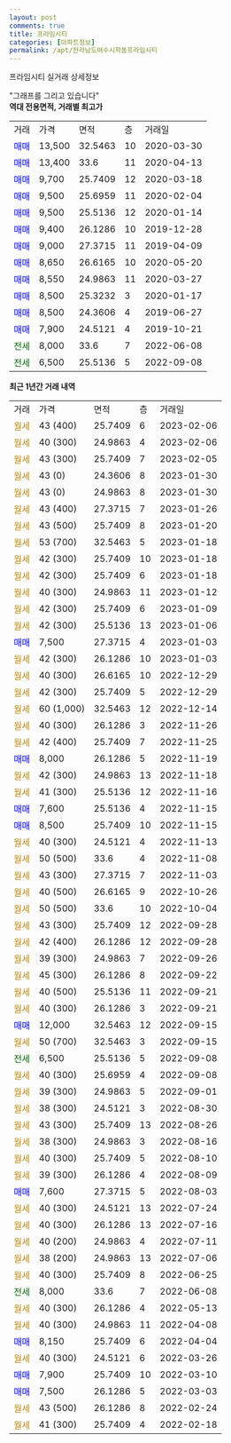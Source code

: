 ```yaml
---
layout: post
comments: true
title: 프라임시티
categories: [아파트정보]
permalink: /apt/전라남도여수시학동프라임시티
---
```


프라임시티 실거래 상세정보

<script type="text/javascript">
  google.charts.load('current', {'packages':['line', 'corechart']});
  google.charts.setOnLoadCallback(drawChart);

  function drawChart() {
    var data = new google.visualization.DataTable();
    data.addColumn('date', '거래일');
    data.addColumn('number', "매매");
    data.addColumn('number', "전세");
    data.addColumn('number', "전매");

    data.addRows([[new Date(Date.parse("2023-02-06")), null, null, null], [new Date(Date.parse("2023-02-06")), null, null, null], [new Date(Date.parse("2023-02-05")), null, null, null], [new Date(Date.parse("2023-01-30")), null, null, null], [new Date(Date.parse("2023-01-30")), null, null, null], [new Date(Date.parse("2023-01-26")), null, null, null], [new Date(Date.parse("2023-01-20")), null, null, null], [new Date(Date.parse("2023-01-18")), null, null, null], [new Date(Date.parse("2023-01-18")), null, null, null], [new Date(Date.parse("2023-01-18")), null, null, null], [new Date(Date.parse("2023-01-12")), null, null, null], [new Date(Date.parse("2023-01-09")), null, null, null], [new Date(Date.parse("2023-01-06")), null, null, null], [new Date(Date.parse("2023-01-03")), 7500, null, null], [new Date(Date.parse("2023-01-03")), null, null, null], [new Date(Date.parse("2022-12-29")), null, null, null], [new Date(Date.parse("2022-12-29")), null, null, null], [new Date(Date.parse("2022-12-14")), null, null, null], [new Date(Date.parse("2022-11-26")), null, null, null], [new Date(Date.parse("2022-11-25")), null, null, null], [new Date(Date.parse("2022-11-19")), 8000, null, null], [new Date(Date.parse("2022-11-18")), null, null, null], [new Date(Date.parse("2022-11-16")), null, null, null], [new Date(Date.parse("2022-11-15")), 7600, null, null], [new Date(Date.parse("2022-11-15")), 8500, null, null], [new Date(Date.parse("2022-11-13")), null, null, null], [new Date(Date.parse("2022-11-08")), null, null, null], [new Date(Date.parse("2022-11-03")), null, null, null], [new Date(Date.parse("2022-10-26")), null, null, null], [new Date(Date.parse("2022-10-04")), null, null, null], [new Date(Date.parse("2022-09-28")), null, null, null], [new Date(Date.parse("2022-09-28")), null, null, null], [new Date(Date.parse("2022-09-26")), null, null, null], [new Date(Date.parse("2022-09-22")), null, null, null], [new Date(Date.parse("2022-09-21")), null, null, null], [new Date(Date.parse("2022-09-21")), null, null, null], [new Date(Date.parse("2022-09-15")), 12000, null, null], [new Date(Date.parse("2022-09-15")), null, null, null], [new Date(Date.parse("2022-09-08")), null, 6500, null], [new Date(Date.parse("2022-09-08")), null, null, null], [new Date(Date.parse("2022-09-01")), null, null, null], [new Date(Date.parse("2022-08-30")), null, null, null], [new Date(Date.parse("2022-08-26")), null, null, null], [new Date(Date.parse("2022-08-16")), null, null, null], [new Date(Date.parse("2022-08-10")), null, null, null], [new Date(Date.parse("2022-08-09")), null, null, null], [new Date(Date.parse("2022-08-03")), 7600, null, null], [new Date(Date.parse("2022-07-24")), null, null, null], [new Date(Date.parse("2022-07-16")), null, null, null], [new Date(Date.parse("2022-07-11")), null, null, null], [new Date(Date.parse("2022-07-06")), null, null, null], [new Date(Date.parse("2022-06-25")), null, null, null], [new Date(Date.parse("2022-06-08")), null, 8000, null], [new Date(Date.parse("2022-05-13")), null, null, null], [new Date(Date.parse("2022-04-08")), null, null, null], [new Date(Date.parse("2022-04-04")), 8150, null, null], [new Date(Date.parse("2022-03-26")), null, null, null], [new Date(Date.parse("2022-03-10")), 7900, null, null], [new Date(Date.parse("2022-03-03")), 7500, null, null], [new Date(Date.parse("2022-02-24")), null, null, null], [new Date(Date.parse("2022-02-18")), null, null, null]]);

    var options = {
      hAxis: {
        format: 'yyyy/MM/dd'
      },    
      lineWidth: 0,
      pointsVisible: true,    
      title: '최근 1년간 유형별 실거래가 분포',
      legend: { position: 'bottom' }
    };

    var formatter = new google.visualization.NumberFormat({pattern:'###,###'} );
    formatter.format(data, 1);
    formatter.format(data, 2);
    
    setTimeout(function() {
        var chart = new google.visualization.LineChart(document.getElementById('columnchart_material'));
        chart.draw(data, (options));
        document.getElementById('loading').style.display = 'none';
    }, 200);
  }
</script>


<div id="loading" style="z-index:20; display: block; margin-left: 0px">"그래프를 그리고 있습니다"</div>
<div id="columnchart_material" style="width: 95%; margin-left: 0px; display: block"></div>
<!-- contents start -->
<b>역대 전용면적, 거래별 최고가</b>
<table class="sortable">
    <tr>
      <td>거래</td>
      <td>가격</td>
      <td>면적</td>
      <td>층</td>
      <td>거래일</td>
    </tr>
        <tr>
          <td><a style="color: blue">매매</a></td>
          <td>13,500</td>
          <td>32.5463</td>
          <td>10</td>
          <td>2020-03-30</td>
        </tr>            <tr>
          <td><a style="color: blue">매매</a></td>
          <td>13,400</td>
          <td>33.6</td>
          <td>11</td>
          <td>2020-04-13</td>
        </tr>            <tr>
          <td><a style="color: blue">매매</a></td>
          <td>9,700</td>
          <td>25.7409</td>
          <td>12</td>
          <td>2020-03-18</td>
        </tr>            <tr>
          <td><a style="color: blue">매매</a></td>
          <td>9,500</td>
          <td>25.6959</td>
          <td>11</td>
          <td>2020-02-04</td>
        </tr>            <tr>
          <td><a style="color: blue">매매</a></td>
          <td>9,500</td>
          <td>25.5136</td>
          <td>12</td>
          <td>2020-01-14</td>
        </tr>            <tr>
          <td><a style="color: blue">매매</a></td>
          <td>9,400</td>
          <td>26.1286</td>
          <td>10</td>
          <td>2019-12-28</td>
        </tr>            <tr>
          <td><a style="color: blue">매매</a></td>
          <td>9,000</td>
          <td>27.3715</td>
          <td>11</td>
          <td>2019-04-09</td>
        </tr>            <tr>
          <td><a style="color: blue">매매</a></td>
          <td>8,650</td>
          <td>26.6165</td>
          <td>10</td>
          <td>2020-05-20</td>
        </tr>            <tr>
          <td><a style="color: blue">매매</a></td>
          <td>8,550</td>
          <td>24.9863</td>
          <td>11</td>
          <td>2020-03-27</td>
        </tr>            <tr>
          <td><a style="color: blue">매매</a></td>
          <td>8,500</td>
          <td>25.3232</td>
          <td>3</td>
          <td>2020-01-17</td>
        </tr>            <tr>
          <td><a style="color: blue">매매</a></td>
          <td>8,500</td>
          <td>24.3606</td>
          <td>4</td>
          <td>2019-06-27</td>
        </tr>            <tr>
          <td><a style="color: blue">매매</a></td>
          <td>7,900</td>
          <td>24.5121</td>
          <td>4</td>
          <td>2019-10-21</td>
        </tr>        
        <tr>
              <td><a style="color: darkgreen">전세</a></td>
              <td>8,000</td>
              <td>33.6</td>
              <td>7</td>
              <td>2022-06-08</td>
            </tr>            <tr>
              <td><a style="color: darkgreen">전세</a></td>
              <td>6,500</td>
              <td>25.5136</td>
              <td>5</td>
              <td>2022-09-08</td>
            </tr>        
    
</table>

<b>최근 1년간 거래 내역</b>

<table class="sortable">
    <tr>
      <td>거래</td>
      <td>가격</td>
      <td>면적</td>
      <td>층</td>
      <td>거래일</td>
    </tr>
    <tr>
      <td><a style="color: darkgoldenrod">월세</a></td>
      <td>43 (400)</td>
      <td>25.7409</td>
      <td>6</td>
      <td>2023-02-06</td>
    </tr>          <tr>
      <td><a style="color: darkgoldenrod">월세</a></td>
      <td>40 (300)</td>
      <td>24.9863</td>
      <td>4</td>
      <td>2023-02-06</td>
    </tr>          <tr>
      <td><a style="color: darkgoldenrod">월세</a></td>
      <td>43 (300)</td>
      <td>25.7409</td>
      <td>7</td>
      <td>2023-02-05</td>
    </tr>          <tr>
      <td><a style="color: darkgoldenrod">월세</a></td>
      <td>43 (0)</td>
      <td>24.3606</td>
      <td>8</td>
      <td>2023-01-30</td>
    </tr>          <tr>
      <td><a style="color: darkgoldenrod">월세</a></td>
      <td>43 (0)</td>
      <td>24.9863</td>
      <td>8</td>
      <td>2023-01-30</td>
    </tr>          <tr>
      <td><a style="color: darkgoldenrod">월세</a></td>
      <td>43 (400)</td>
      <td>27.3715</td>
      <td>7</td>
      <td>2023-01-26</td>
    </tr>          <tr>
      <td><a style="color: darkgoldenrod">월세</a></td>
      <td>43 (500)</td>
      <td>25.7409</td>
      <td>8</td>
      <td>2023-01-20</td>
    </tr>          <tr>
      <td><a style="color: darkgoldenrod">월세</a></td>
      <td>53 (700)</td>
      <td>32.5463</td>
      <td>5</td>
      <td>2023-01-18</td>
    </tr>          <tr>
      <td><a style="color: darkgoldenrod">월세</a></td>
      <td>42 (300)</td>
      <td>25.7409</td>
      <td>10</td>
      <td>2023-01-18</td>
    </tr>          <tr>
      <td><a style="color: darkgoldenrod">월세</a></td>
      <td>42 (300)</td>
      <td>25.7409</td>
      <td>6</td>
      <td>2023-01-18</td>
    </tr>          <tr>
      <td><a style="color: darkgoldenrod">월세</a></td>
      <td>40 (300)</td>
      <td>24.9863</td>
      <td>11</td>
      <td>2023-01-12</td>
    </tr>          <tr>
      <td><a style="color: darkgoldenrod">월세</a></td>
      <td>42 (300)</td>
      <td>25.7409</td>
      <td>6</td>
      <td>2023-01-09</td>
    </tr>          <tr>
      <td><a style="color: darkgoldenrod">월세</a></td>
      <td>42 (300)</td>
      <td>25.5136</td>
      <td>13</td>
      <td>2023-01-06</td>
    </tr>          <tr>
      <td><a style="color: blue">매매</a></td>
      <td>7,500</td>
      <td>27.3715</td>
      <td>4</td>
      <td>2023-01-03</td>
    </tr>          <tr>
      <td><a style="color: darkgoldenrod">월세</a></td>
      <td>42 (300)</td>
      <td>26.1286</td>
      <td>10</td>
      <td>2023-01-03</td>
    </tr>          <tr>
      <td><a style="color: darkgoldenrod">월세</a></td>
      <td>40 (300)</td>
      <td>26.6165</td>
      <td>10</td>
      <td>2022-12-29</td>
    </tr>          <tr>
      <td><a style="color: darkgoldenrod">월세</a></td>
      <td>42 (300)</td>
      <td>25.7409</td>
      <td>5</td>
      <td>2022-12-29</td>
    </tr>          <tr>
      <td><a style="color: darkgoldenrod">월세</a></td>
      <td>60 (1,000)</td>
      <td>32.5463</td>
      <td>12</td>
      <td>2022-12-14</td>
    </tr>          <tr>
      <td><a style="color: darkgoldenrod">월세</a></td>
      <td>40 (300)</td>
      <td>26.1286</td>
      <td>3</td>
      <td>2022-11-26</td>
    </tr>          <tr>
      <td><a style="color: darkgoldenrod">월세</a></td>
      <td>42 (400)</td>
      <td>25.7409</td>
      <td>7</td>
      <td>2022-11-25</td>
    </tr>          <tr>
      <td><a style="color: blue">매매</a></td>
      <td>8,000</td>
      <td>26.1286</td>
      <td>5</td>
      <td>2022-11-19</td>
    </tr>          <tr>
      <td><a style="color: darkgoldenrod">월세</a></td>
      <td>42 (300)</td>
      <td>24.9863</td>
      <td>13</td>
      <td>2022-11-18</td>
    </tr>          <tr>
      <td><a style="color: darkgoldenrod">월세</a></td>
      <td>41 (300)</td>
      <td>25.5136</td>
      <td>12</td>
      <td>2022-11-16</td>
    </tr>          <tr>
      <td><a style="color: blue">매매</a></td>
      <td>7,600</td>
      <td>25.5136</td>
      <td>4</td>
      <td>2022-11-15</td>
    </tr>          <tr>
      <td><a style="color: blue">매매</a></td>
      <td>8,500</td>
      <td>25.7409</td>
      <td>10</td>
      <td>2022-11-15</td>
    </tr>          <tr>
      <td><a style="color: darkgoldenrod">월세</a></td>
      <td>40 (300)</td>
      <td>24.5121</td>
      <td>4</td>
      <td>2022-11-13</td>
    </tr>          <tr>
      <td><a style="color: darkgoldenrod">월세</a></td>
      <td>50 (500)</td>
      <td>33.6</td>
      <td>4</td>
      <td>2022-11-08</td>
    </tr>          <tr>
      <td><a style="color: darkgoldenrod">월세</a></td>
      <td>43 (300)</td>
      <td>27.3715</td>
      <td>7</td>
      <td>2022-11-03</td>
    </tr>          <tr>
      <td><a style="color: darkgoldenrod">월세</a></td>
      <td>40 (500)</td>
      <td>26.6165</td>
      <td>9</td>
      <td>2022-10-26</td>
    </tr>          <tr>
      <td><a style="color: darkgoldenrod">월세</a></td>
      <td>50 (500)</td>
      <td>33.6</td>
      <td>10</td>
      <td>2022-10-04</td>
    </tr>          <tr>
      <td><a style="color: darkgoldenrod">월세</a></td>
      <td>43 (300)</td>
      <td>25.7409</td>
      <td>12</td>
      <td>2022-09-28</td>
    </tr>          <tr>
      <td><a style="color: darkgoldenrod">월세</a></td>
      <td>42 (400)</td>
      <td>26.1286</td>
      <td>12</td>
      <td>2022-09-28</td>
    </tr>          <tr>
      <td><a style="color: darkgoldenrod">월세</a></td>
      <td>39 (300)</td>
      <td>24.9863</td>
      <td>7</td>
      <td>2022-09-26</td>
    </tr>          <tr>
      <td><a style="color: darkgoldenrod">월세</a></td>
      <td>45 (300)</td>
      <td>26.1286</td>
      <td>8</td>
      <td>2022-09-22</td>
    </tr>          <tr>
      <td><a style="color: darkgoldenrod">월세</a></td>
      <td>40 (500)</td>
      <td>25.5136</td>
      <td>11</td>
      <td>2022-09-21</td>
    </tr>          <tr>
      <td><a style="color: darkgoldenrod">월세</a></td>
      <td>40 (300)</td>
      <td>26.1286</td>
      <td>3</td>
      <td>2022-09-21</td>
    </tr>          <tr>
      <td><a style="color: blue">매매</a></td>
      <td>12,000</td>
      <td>32.5463</td>
      <td>12</td>
      <td>2022-09-15</td>
    </tr>          <tr>
      <td><a style="color: darkgoldenrod">월세</a></td>
      <td>50 (700)</td>
      <td>32.5463</td>
      <td>3</td>
      <td>2022-09-15</td>
    </tr>          <tr>
      <td><a style="color: darkgreen">전세</a></td>
      <td>6,500</td>
      <td>25.5136</td>
      <td>5</td>
      <td>2022-09-08</td>
    </tr>          <tr>
      <td><a style="color: darkgoldenrod">월세</a></td>
      <td>40 (300)</td>
      <td>25.6959</td>
      <td>4</td>
      <td>2022-09-08</td>
    </tr>          <tr>
      <td><a style="color: darkgoldenrod">월세</a></td>
      <td>39 (300)</td>
      <td>24.9863</td>
      <td>5</td>
      <td>2022-09-01</td>
    </tr>          <tr>
      <td><a style="color: darkgoldenrod">월세</a></td>
      <td>38 (300)</td>
      <td>24.5121</td>
      <td>3</td>
      <td>2022-08-30</td>
    </tr>          <tr>
      <td><a style="color: darkgoldenrod">월세</a></td>
      <td>43 (300)</td>
      <td>25.7409</td>
      <td>13</td>
      <td>2022-08-26</td>
    </tr>          <tr>
      <td><a style="color: darkgoldenrod">월세</a></td>
      <td>38 (300)</td>
      <td>24.9863</td>
      <td>3</td>
      <td>2022-08-16</td>
    </tr>          <tr>
      <td><a style="color: darkgoldenrod">월세</a></td>
      <td>40 (300)</td>
      <td>25.7409</td>
      <td>5</td>
      <td>2022-08-10</td>
    </tr>          <tr>
      <td><a style="color: darkgoldenrod">월세</a></td>
      <td>39 (300)</td>
      <td>26.1286</td>
      <td>4</td>
      <td>2022-08-09</td>
    </tr>          <tr>
      <td><a style="color: blue">매매</a></td>
      <td>7,600</td>
      <td>27.3715</td>
      <td>5</td>
      <td>2022-08-03</td>
    </tr>          <tr>
      <td><a style="color: darkgoldenrod">월세</a></td>
      <td>40 (300)</td>
      <td>24.5121</td>
      <td>13</td>
      <td>2022-07-24</td>
    </tr>          <tr>
      <td><a style="color: darkgoldenrod">월세</a></td>
      <td>40 (300)</td>
      <td>26.1286</td>
      <td>13</td>
      <td>2022-07-16</td>
    </tr>          <tr>
      <td><a style="color: darkgoldenrod">월세</a></td>
      <td>40 (200)</td>
      <td>24.9863</td>
      <td>4</td>
      <td>2022-07-11</td>
    </tr>          <tr>
      <td><a style="color: darkgoldenrod">월세</a></td>
      <td>38 (200)</td>
      <td>24.9863</td>
      <td>13</td>
      <td>2022-07-06</td>
    </tr>          <tr>
      <td><a style="color: darkgoldenrod">월세</a></td>
      <td>40 (300)</td>
      <td>25.7409</td>
      <td>8</td>
      <td>2022-06-25</td>
    </tr>          <tr>
      <td><a style="color: darkgreen">전세</a></td>
      <td>8,000</td>
      <td>33.6</td>
      <td>7</td>
      <td>2022-06-08</td>
    </tr>          <tr>
      <td><a style="color: darkgoldenrod">월세</a></td>
      <td>40 (300)</td>
      <td>26.1286</td>
      <td>4</td>
      <td>2022-05-13</td>
    </tr>          <tr>
      <td><a style="color: darkgoldenrod">월세</a></td>
      <td>40 (300)</td>
      <td>24.9863</td>
      <td>11</td>
      <td>2022-04-08</td>
    </tr>          <tr>
      <td><a style="color: blue">매매</a></td>
      <td>8,150</td>
      <td>25.7409</td>
      <td>6</td>
      <td>2022-04-04</td>
    </tr>          <tr>
      <td><a style="color: darkgoldenrod">월세</a></td>
      <td>40 (300)</td>
      <td>24.5121</td>
      <td>6</td>
      <td>2022-03-26</td>
    </tr>          <tr>
      <td><a style="color: blue">매매</a></td>
      <td>7,900</td>
      <td>25.7409</td>
      <td>10</td>
      <td>2022-03-10</td>
    </tr>          <tr>
      <td><a style="color: blue">매매</a></td>
      <td>7,500</td>
      <td>26.1286</td>
      <td>5</td>
      <td>2022-03-03</td>
    </tr>          <tr>
      <td><a style="color: darkgoldenrod">월세</a></td>
      <td>43 (500)</td>
      <td>26.1286</td>
      <td>8</td>
      <td>2022-02-24</td>
    </tr>          <tr>
      <td><a style="color: darkgoldenrod">월세</a></td>
      <td>41 (300)</td>
      <td>25.7409</td>
      <td>4</td>
      <td>2022-02-18</td>
    </tr>      </table>
<!-- contents end -->    

